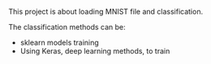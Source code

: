 This project is about loading MNIST file and classification.

The classification methods can be:
 - sklearn models training
 - Using Keras, deep learning methods, to train
